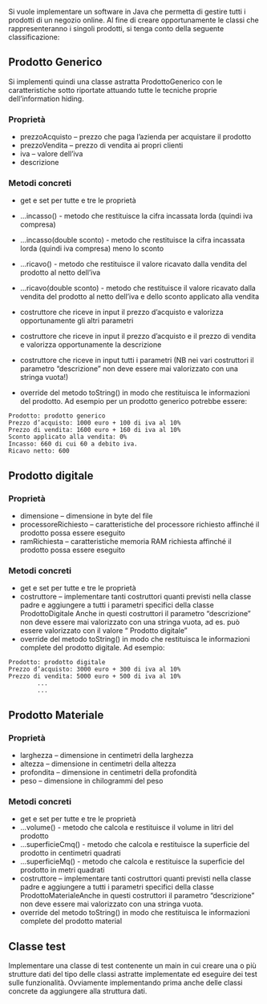 
Si vuole implementare un software in Java che permetta di gestire tutti i prodotti di un negozio online. Al fine di creare opportunamente le classi che rappresenteranno i singoli prodotti, si tenga conto della seguente classificazione:

## Prodotto Generico
Si implementi quindi una classe astratta ProdottoGenerico con le caratteristiche sotto riportate attuando tutte le tecniche proprie dell’information hiding.

### Proprietà
- prezzoAcquisto – prezzo che paga l’azienda per acquistare il prodotto
- prezzoVendita – prezzo di vendita ai propri clienti
- iva – valore dell’iva
- descrizione 

### Metodi concreti
- get e set per tutte e tre le proprietà
- ...incasso() - metodo che restituisce la cifra incassata lorda (quindi iva compresa)

- ...incasso(double sconto) - metodo che restituisce la cifra incassata lorda (quindi iva compresa) meno lo sconto

- ...ricavo() - metodo che restituisce il valore ricavato dalla vendita del prodotto al netto dell’iva

- ...ricavo(double sconto) - metodo che restituisce il valore ricavato dalla vendita del prodotto al netto dell’iva e dello sconto applicato alla vendita

- costruttore che riceve in input il prezzo d’acquisto e valorizza opportunamente gli altri parametri 

- costruttore che riceve in input il prezzo d’acquisto e il prezzo di vendita e valorizza opportunamente la descrizione 

- costruttore che riceve in input tutti i parametri
(NB nei vari costruttori il parametro “descrizione” non deve essere mai valorizzato con una stringa vuota!)

- override del metodo toString() in modo che restituisca le informazioni del prodotto. Ad esempio per un prodotto generico potrebbe essere:
``` 
Prodotto: prodotto generico
Prezzo d’acquisto: 1000 euro + 100 di iva al 10%
Prezzo di vendita: 1600 euro + 160 di iva al 10%
Sconto applicato alla vendita: 0%
Incasso: 660 di cui 60 a debito iva.
Ricavo netto: 600 
```


## Prodotto digitale

### Proprietà
- dimensione – dimensione in byte del file
- processoreRichiesto – caratteristiche del processore richiesto affinché il prodotto possa essere eseguito
- ramRichiesta – caratteristiche memoria RAM richiesta affinché il prodotto possa essere eseguito


### Metodi concreti

- get e set per tutte e tre le proprietà
- costruttore – implementare tanti costruttori quanti previsti nella classe padre e aggiungere a tutti i parametri specifici della classe ProdottoDigitale
Anche in questi costruttori il parametro “descrizione” non deve essere mai valorizzato con una stringa vuota, ad es. può essere valorizzato con il valore “ Prodotto digitale”
- override del metodo toString() in modo che restituisca le informazioni complete del prodotto digitale. Ad esempio:
```
Prodotto: prodotto digitale
Prezzo d’acquisto: 3000 euro + 300 di iva al 10%
Prezzo di vendita: 5000 euro + 500 di iva al 10%
		... 
		...
```
## Prodotto Materiale

### Proprietà
- larghezza – dimensione in centimetri della larghezza
- altezza – dimensione in centimetri della altezza
- profondita – dimensione in centimetri della profondità 
- peso – dimensione in chilogrammi del peso


### Metodi concreti
- get e set per tutte e tre le proprietà
- ...volume() - metodo che calcola e restituisce il volume in litri del prodotto 
- ...superficieCmq() - metodo che calcola e restituisce la superficie del prodotto in centimetri quadrati 
- ...superficieMq() - metodo che calcola e restituisce la superficie del prodotto in metri 
quadrati 
- costruttore – implementare tanti costruttori quanti previsti nella classe padre e aggiungere a tutti i parametri specifici della classe ProdottoMaterialeAnche in questi costruttori il parametro “descrizione” non deve essere mai valorizzato con 
una stringa vuota.
- override del metodo toString() in modo che restituisca le informazioni complete del prodotto material


## Classe test
Implementare una classe di test contenente un main in cui creare una o più strutture dati del tipo delle classi astratte implementate ed eseguire dei test sulle funzionalità. Ovviamente implementando prima anche delle classi concrete da aggiungere alla struttura dati.
